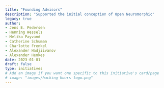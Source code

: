 ```yaml
---
title: "Founding Advisors"
description: "Supported the initial conception of Open Neuromorphic"
legacy: true
author: 
- Jens E. Pedersen
- Henning Wessels
- Melika Payvand
- Catherine Schuman
- Charlotte Frenkel
- Alexander Hadjiivanov
- Alexander Henkes
date: 2023-01-01
draft: false
type: initiatives
# Add an image if you want one specific to this initiative's card/page
# image: "images/hacking-hours-logo.png" 
---
```

